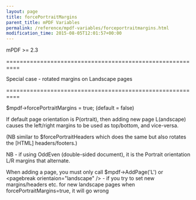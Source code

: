 ```yaml
---
layout: page
title: forcePortraitMargins
parent_title: mPDF Variables
permalink: /reference/mpdf-variables/forceportraitmargins.html
modification_time: 2015-08-05T12:01:57+00:00
---
```


mPDF &gt;= 2.3

==========================================================

Special case - rotated margins on Landscape pages

==========================================================

$mpdf-&gt;forcePortraitMargins = true; (default = false)

If default page orientation is P(ortrait), then adding new page L(andscape) causes the left/right margins to be used as top/bottom, and vice-versa.

(NB similar to $forcePortraitHeaders which does the same but also rotates the [HTML] headers/footers.)

NB - if using OddEven (double-sided document), it is the Portrait orientation L/R margins that alternate.

When adding a page, you must only call $mpdf-&gt;AddPage('L') or &lt;pagebreak orientaion="landscape" /&gt; - if you try to set new margins/headers etc. for new landscape pages when forcePortraitMargins=true, it will go wrong


